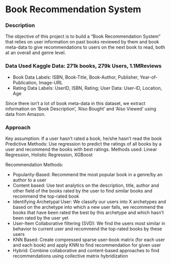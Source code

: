# Book Recommendation System

### Description
The objective of this project is to build a “Book Recommendation System” that relies on user information on past books reviewed by them and book meta-data to give recommendations to users on the next book to read, both at an overall and genre level.

### Data Used Kaggle Data: 271k books, 279k Users, 1.1MReviews 
* Book Data Labels: ISBN, Book-Title, Book-Author, Publisher, Year-of-Publication, Image-URL 
* Rating Data Labels: UserID, ISBN, Rating; User Data: User-ID, Location, Age 

Since there isn’t a lot of book meta-data in this dataset, we extract information on ‘Book Description’, ‘Also Bought’ and ‘Also Viewed’ using data from Amazon.

### Approach 
Key assumption: If a user hasn’t rated a book, he/she hasn’t read the book
Predictive Methods: Use regression to predict the ratings of all books by a user and recommend the books with best ratings. Methods used: Linear Regression, Holistic Regression, XGBoost 

Recommendation Methods:
* Popularity-Based: Recommend the most popular book in a genre/by an author to a user
* Content based: 	 Use text analytics on the description, title, author and other field of the books rated by the user to find similar books and recommend the top-rated book
* Identifying Archetypal User: We classify our users into X archetypes and based on the archetype into which a new user falls, we recommend the books that have been rated the best by this archetype and which hasn’t been rated by the user yet
* User-Item Collaborative filtering (SVD): We find the users most similar in behavior to current user and recommend the top-rated books by these users
*	KNN Based: Create compressed sparse user-book matrix (for each user and each book) and apply KNN to find recommendation for given user
*	Hybrid: Combine collaborative and content-based approaches to find recommendations using collective matrix hybridization
